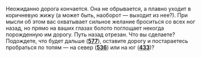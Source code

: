 Неожиданно дорога кончается. Она не обрывается, а плавно уходит в коричневую жижу (а может быть, наоборот — выходит из нее?). При мысли об этом вас охватывает сильное желание броситься со всех ног назад, но прямо на ваших глазах болото поглощает некогда порожденную им дорогу. Путь назад отрезан. Что вы сделаете? Подождете, что будет дальше ([**577**](#n_577)), оставите дорогу и постараетесь пробраться по топям — на север ([**536**](#n_536)) или на юг ([**433**](#n_433))?

